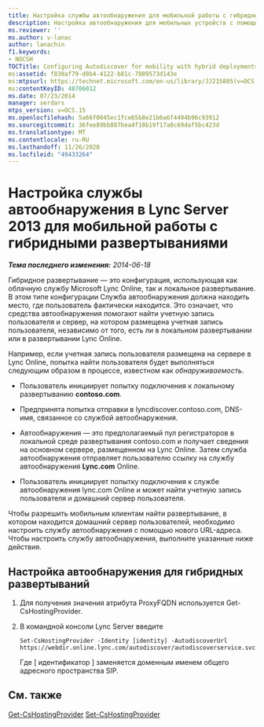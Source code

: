 ```yaml
---
title: Настройка службы автообнаружения для мобильной работы с гибридными развертываниями
description: Настройка автообнаружения для мобильных устройств с помощью гибридных развертываний.
ms.reviewer: ''
ms.author: v-lanac
author: lanachin
f1.keywords:
- NOCSH
TOCTitle: Configuring Autodiscover for mobility with hybrid deployments
ms:assetid: f838af79-d8b4-4122-b81c-7889573d143e
ms:mtpsurl: https://technet.microsoft.com/en-us/library/JJ215885(v=OCS.15)
ms:contentKeyID: 48706012
ms.date: 07/23/2014
manager: serdars
mtps_version: v=OCS.15
ms.openlocfilehash: 5a66f0045ec1fce65b8e21b6a6f4494b96c93912
ms.sourcegitcommit: 36fee89bb887bea4f18b19f17a8c69daf5bc423d
ms.translationtype: MT
ms.contentlocale: ru-RU
ms.lasthandoff: 11/26/2020
ms.locfileid: "49433264"
---
```

# <a name="configuring-autodiscover-in-lync-server-2013-for-mobility-with-hybrid-deployments"></a>Настройка службы автообнаружения в Lync Server 2013 для мобильной работы с гибридными развертываниями

<div data-xmlns="http://www.w3.org/1999/xhtml">

<div class="topic" data-xmlns="http://www.w3.org/1999/xhtml" data-msxsl="urn:schemas-microsoft-com:xslt" data-cs="https://msdn.microsoft.com/">

<div data-asp="https://msdn2.microsoft.com/asp">



</div>

<div id="mainSection">

<div id="mainBody">

<span> </span>

_**Тема последнего изменения:** 2014-06-18_

Гибридное развертывание — это конфигурация, использующая как облачную службу Microsoft Lync Online, так и локальное развертывание. В этом типе конфигурации Служба автообнаружения должна находить место, где пользователь фактически находится. Это означает, что средства автообнаружения помогают найти учетную запись пользователя и сервер, на котором размещена учетная запись пользователя, независимо от того, есть ли в локальном развертывании или в развертывании Lync Online.

Например, если учетная запись пользователя размещена на сервере в Lync Online, попытка найти пользователя будет выполняться следующим образом в процессе, известном как *обнаруживаемость*.

  - Пользователь инициирует попытку подключения к локальному развертыванию **contoso.com**.

  - Предпринята попытка отправки в lyncdiscover.contoso.com, DNS-имя, связанное со службой автообнаружения.

  - Автообнаружения — это предполагаемый пул регистраторов в локальной среде развертывания contoso.com и получает сведения на основном сервере, размещенном на Lync Online. Затем служба автообнаружения отправляет пользователю ссылку на службу автообнаружения **Lync.com** Online.

  - Пользователь инициирует попытку подключения к службе автообнаружения lync.com Online и может найти учетную запись пользователя и домашний сервер пользователя.

Чтобы разрешить мобильным клиентам найти развертывание, в котором находится домашний сервер пользователей, необходимо настроить службу автообнаружения с помощью нового URL-адреса. Чтобы настроить службу автообнаружения, выполните указанные ниже действия.

<div>

## <a name="configuring-autodiscover-for-hybrid-deployments"></a>Настройка автообнаружения для гибридных развертываний

1.  Для получения значения атрибута ProxyFQDN используется Get-CsHostingProvider.

2.  В командной консоли Lync Server введите
    
        Set-CsHostingProvider -Identity [identity] -AutodiscoverUrl https://webdir.online.lync.com/autodiscover/autodiscoverservice.svc/root
    
    Где \[ идентификатор \] заменяется доменным именем общего адресного пространства SIP.

</div>

<div>

## <a name="see-also"></a>См. также


[Get-CsHostingProvider](https://technet.microsoft.com/library/Gg413078(v=OCS.15))  
[Set-CsHostingProvider](https://technet.microsoft.com/library/Gg398532(v=OCS.15))  
  

</div>

</div>

<span> </span>

</div>

</div>

</div>

